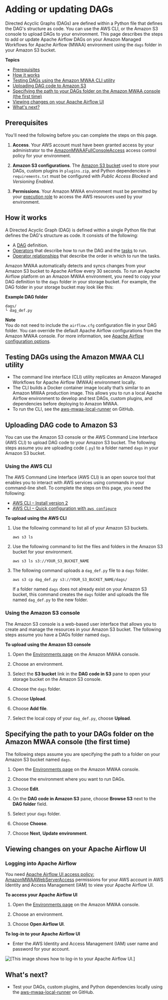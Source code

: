 # Adding or updating DAGs<a name="configuring-dag-folder"></a>

Directed Acyclic Graphs \(DAGs\) are defined within a Python file that defines the DAG's structure as code\. You can use the AWS CLI, or the Amazon S3 console to upload DAGs to your environment\. This page describes the steps to add or update Apache Airflow DAGs on your Amazon Managed Workflows for Apache Airflow \(MWAA\) environment using the `dags` folder in your Amazon S3 bucket\.

**Topics**
+ [Prerequisites](#configuring-dag-folder-prereqs)
+ [How it works](#configuring-dag-folder-how)
+ [Testing DAGs using the Amazon MWAA CLI utility](#working-dag-folder-cli-utility)
+ [Uploading DAG code to Amazon S3](#configuring-dag-folder-uploading)
+ [Specifying the path to your DAGs folder on the Amazon MWAA console \(the first time\)](#configuring-dag-folder-mwaaconsole)
+ [Viewing changes on your Apache Airflow UI](#configuring-dag-folder-mwaaconsole-view)
+ [What's next?](#configuring-dag-folder-next-up)

## Prerequisites<a name="configuring-dag-folder-prereqs"></a>

You'll need the following before you can complete the steps on this page\.

1. **Access**\. Your AWS account must have been granted access by your administrator to the [AmazonMWAAFullConsoleAccess](access-policies.md#console-full-access) access control policy for your environment\.

1. **Amazon S3 configurations**\. The [Amazon S3 bucket](mwaa-s3-bucket.md) used to store your DAGs, custom plugins in `plugins.zip`, and Python dependencies in `requirements.txt` must be configured with *Public Access Blocked* and *Versioning Enabled*\.

1. **Permissions**\. Your Amazon MWAA environment must be permitted by your [execution role](mwaa-create-role.md) to access the AWS resources used by your environment\.

## How it works<a name="configuring-dag-folder-how"></a>

A Directed Acyclic Graph \(DAG\) is defined within a single Python file that defines the DAG's structure as code\. It consists of the following:
+ A [DAG](https://airflow.apache.org/docs/stable/concepts.html#dags) definition\.
+ [Operators](https://airflow.apache.org/concepts.html#operators) that describe how to run the DAG and the [tasks](https://airflow.apache.org/docs/stable/concepts.html#tasks) to run\.
+ [Operator relationships](https://airflow.apache.org/concepts.html#bitshift-composition) that describe the order in which to run the tasks\.

Amazon MWAA automatically detects and syncs changes from your Amazon S3 bucket to Apache Airflow every 30 seconds\. To run an Apache Airflow platform on an Amazon MWAA environment, you need to copy your DAG definition to the `dags` folder in your storage bucket\. For example, the DAG folder in your storage bucket may look like this:

**Example DAG folder**  

```
dags/
└ dag_def.py
```

**Note**  
You do not need to include the `airflow.cfg` configuration file in your DAG folder\. You can override the default Apache Airflow configurations from the Amazon MWAA console\. For more information, see [Apache Airflow configuration options](configuring-env-variables.md)\.

## Testing DAGs using the Amazon MWAA CLI utility<a name="working-dag-folder-cli-utility"></a>
+ The command line interface \(CLI\) utility replicates an Amazon Managed Workflows for Apache Airflow \(MWAA\) environment locally\.
+ The CLI builds a Docker container image locally that’s similar to an Amazon MWAA production image\. This allows you to run a local Apache Airflow environment to develop and test DAGs, custom plugins, and dependencies before deploying to Amazon MWAA\.
+ To run the CLI, see the [aws\-mwaa\-local\-runner](https://github.com/aws/aws-mwaa-local-runner) on GitHub\.

## Uploading DAG code to Amazon S3<a name="configuring-dag-folder-uploading"></a>

You can use the Amazon S3 console or the AWS Command Line Interface \(AWS CLI\) to upload DAG code to your Amazon S3 bucket\. The following steps assume you are uploading code \(`.py`\) to a folder named `dags` in your Amazon S3 bucket\.

### Using the AWS CLI<a name="configuring-dag-folder-cli"></a>

The AWS Command Line Interface \(AWS CLI\) is an open source tool that enables you to interact with AWS services using commands in your command\-line shell\. To complete the steps on this page, you need the following:
+ [AWS CLI – Install version 2](https://docs.aws.amazon.com/cli/latest/userguide/install-cliv2.html)
+ [AWS CLI – Quick configuration with `aws configure`](https://docs.aws.amazon.com/cli/latest/userguide/cli-chap-configure.html)

**To upload using the AWS CLI**

1. Use the following command to list all of your Amazon S3 buckets\.

   ```
   aws s3 ls
   ```

1. Use the following command to list the files and folders in the Amazon S3 bucket for your environment\.

   ```
   aws s3 ls s3://YOUR_S3_BUCKET_NAME
   ```

1. The following command uploads a `dag_def.py` file to a `dags` folder\. 

   ```
   aws s3 cp dag_def.py s3://YOUR_S3_BUCKET_NAME/dags/
   ```

   If a folder named `dags` does not already exist on your Amazon S3 bucket, this command creates the `dags` folder and uploads the file named `dag_def.py` to the new folder\.

### Using the Amazon S3 console<a name="configuring-dag-folder-console"></a>

The Amazon S3 console is a web\-based user interface that allows you to create and manage the resources in your Amazon S3 bucket\. The following steps assume you have a DAGs folder named `dags`\.

**To upload using the Amazon S3 console**

1. Open the [Environments page](https://console.aws.amazon.com/mwaa/home#/environments) on the Amazon MWAA console\.

1. Choose an environment\.

1. Select the **S3 bucket** link in the **DAG code in S3** pane to open your storage bucket on the Amazon S3 console\.

1. Choose the `dags` folder\.

1. Choose **Upload**\.

1. Choose **Add file**\.

1. Select the local copy of your `dag_def.py`, choose **Upload**\.

## Specifying the path to your DAGs folder on the Amazon MWAA console \(the first time\)<a name="configuring-dag-folder-mwaaconsole"></a>

The following steps assume you are specifying the path to a folder on your Amazon S3 bucket named `dags`\.

1. Open the [Environments page](https://console.aws.amazon.com/mwaa/home#/environments) on the Amazon MWAA console\.

1. Choose the environment where you want to run DAGs\.

1. Choose **Edit**\.

1. On the **DAG code in Amazon S3** pane, choose **Browse S3** next to the **DAG folder** field\.

1. Select your `dags` folder\.

1. Choose **Choose**\.

1. Choose **Next**, **Update environment**\.

## Viewing changes on your Apache Airflow UI<a name="configuring-dag-folder-mwaaconsole-view"></a>

### Logging into Apache Airflow<a name="airflow-access-and-login"></a>

You need [Apache Airflow UI access policy: AmazonMWAAWebServerAccess](access-policies.md#web-ui-access) permissions for your AWS account in AWS Identity and Access Management \(IAM\) to view your Apache Airflow UI\. 

**To access your Apache Airflow UI**

1. Open the [Environments page](https://console.aws.amazon.com/mwaa/home#/environments) on the Amazon MWAA console\.

1. Choose an environment\.

1. Choose **Open Airflow UI**\.

**To log\-in to your Apache Airflow UI**
+ Enter the AWS Identity and Access Management \(IAM\) user name and password for your account\.

![\[This image shows how to log-in to your Apache Airflow UI.\]](http://docs.aws.amazon.com/mwaa/latest/userguide/images/mwaa-aa-ui-login.png)

## What's next?<a name="configuring-dag-folder-next-up"></a>
+ Test your DAGs, custom plugins, and Python dependencies locally using the [aws\-mwaa\-local\-runner](https://github.com/aws/aws-mwaa-local-runner) on GitHub\.